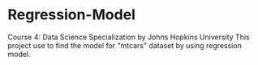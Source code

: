 # Regression-Model
Course 4: Data Science Specialization by Johns Hopkins University
This project use to find the model for "mtcars" dataset by using regression model.
